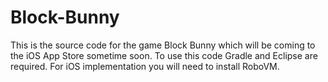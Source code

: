 Block-Bunny
===========

This is the source code for the game Block Bunny which will be coming to the iOS App Store sometime soon. To use this code Gradle and Eclipse are required. For iOS implementation you will need to install RoboVM.
